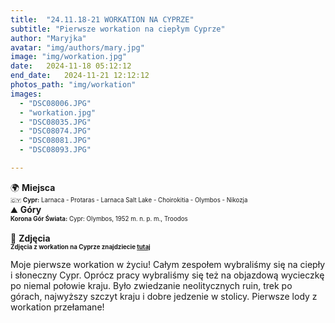 ```yaml
---
title:  "24.11.18-21 WORKATION NA CYPRZE"
subtitle: "Pierwsze workation na ciepłym Cyprze"
author: "Maryjka"
avatar: "img/authors/mary.jpg"
image: "img/workation.jpg"
date:   2024-11-18 05:12:12
end_date:   2024-11-21 12:12:12
photos_path: "img/workation"
images:
  - "DSC08006.JPG"
  - "workation.jpg"
  - "DSC08035.JPG"
  - "DSC08074.JPG"
  - "DSC08081.JPG"
  - "DSC08093.JPG"

---
```

🌍 **Miejsca**<br/>
<sub><sup>🇨🇾 **Cypr:** Larnaca - Protaras - Larnaca Salt Lake - Choirokitia - Olymbos - Nikozja</sup></sub><br/>
⛰️ **Góry**<br/>
<sub><sup>**Korona Gór Świata:** Cypr: Olymbos, 1952 m. n. p. m., Troodos</sup></sub><br/>
<br/>
📸 **Zdjęcia**<br/>
<sub><sup>**Zdjęcia z workation na Cyprze znajdziecie <a href="https://photos.app.goo.gl/i5TuuJaHysCtPP9t8">tutaj</a>**</sup></sub>

Moje pierwsze workation w życiu! Całym zespołem wybraliśmy się na ciepły i słoneczny Cypr. Oprócz pracy wybraliśmy się też na objazdową wycieczkę po niemal połowie kraju. Było zwiedzanie neolitycznych ruin, trek po górach, najwyższy szczyt kraju i dobre jedzenie w stolicy. Pierwsze lody z workation przełamane!
